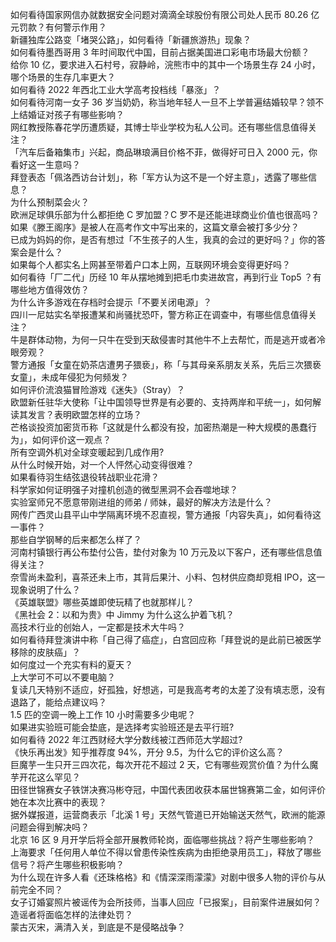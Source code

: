 如何看待国家网信办就数据安全问题对滴滴全球股份有限公司处人民币 80.26 亿元罚款？有何警示作用？  
新疆独库公路变「堵哭公路」，如何看待「新疆旅游热」现象？  
如何看待墨西哥用 3 年时间取代中国，目前占据美国进口彩电市场最大份额？  
给你 10 亿，要求进入石村号，寂静岭，浣熊市中的其中一个场景生存 24 小时，哪个场景的生存几率更大？  
如何看待 2022 年西北工业大学高考投档线「暴涨」？  
如何看待河南一女子 36 岁当奶奶，称当地年轻人一旦不上学普遍结婚较早？领不上结婚证对孩子有哪些影响？  
网红教授陈春花学历遭质疑，其博士毕业学校为私人公司。还有哪些信息值得关注？  
「汽车后备箱集市」兴起，商品琳琅满目价格不菲，做得好可日入 2000 元，你看好这一生意吗？  
拜登表态「佩洛西访台计划」，称「军方认为这不是一个好主意」，透露了哪些信息？  
为什么预制菜会火？  
欧洲足球俱乐部为什么都拒绝 C 罗加盟？C 罗不是还能进球商业价值也很高吗？  
如果《滕王阁序》是被人在高考作文中写出来的，这篇文章会被打多少分？  
已成为妈妈的你，是否有想过「不生孩子的人生，我真的会过的更好吗？」你的答案会是什么？  
如果每个人都实名上网甚至带着户口本上网，互联网环境会变得更好吗？  
如何看待「厂二代」历经 10 年从摆地摊到把毛巾卖进故宫，再到行业 Top5 ？有哪些地方值得效仿？  
为什么许多游戏在存档时会提示「不要关闭电源」？  
四川一尼姑实名举报遭某和尚骚扰恐吓，警方称正在调查中，有哪些信息值得关注？  
牛是群体动物，为何一只牛在受到天敌侵害时其他牛不上去帮忙，而是逃开或者冷眼旁观？  
警方通报「女童在奶茶店遭男子猥亵」，称「与其母亲系朋友关系，先后三次猥亵女童」，未成年侵犯为何频发？  
如何评价流浪猫冒险游戏《迷失》（Stray）？  
欧盟新任驻华大使称「让中国领导世界是有必要的、支持两岸和平统一」，如何解读其发言？表明欧盟怎样的立场？  
芒格谈投资加密货币称「这就是什么都没有投，加密热潮是一种大规模的愚蠢行为」，如何评价这一观点？  
所有空调外机对全球变暖起到几成作用?  
从什么时候开始，对一个人怦然心动变得很难？  
如果看待羽生结弦退役转战职业花滑？  
科学家如何证明强子对撞机创造的微型黑洞不会吞噬地球？  
实验室师兄不愿意带刚进组的师弟 / 师妹，最好的解决方法是什么？  
网传广西灵山县平山中学隔离环境不忍直视，警方通报「内容失真」，如何看待这一事件？  
那些自学钢琴的后来都怎么样了？  
河南村镇银行再公布垫付公告，垫付对象为 10 万元及以下客户，还有哪些信息值得关注？  
奈雪尚未盈利，喜茶还未上市，其背后果汁、小料、包材供应商却竞相 IPO，这一现象说明了什么？  
《英雄联盟》哪些英雄即使玩精了也就那样儿？  
《黑社会 2：以和为贵》中 Jimmy 为什么这么护着飞机？  
高技术行业的创始人，一定都是技术大牛吗？  
如何看待拜登演讲中称「自己得了癌症」，白宫回应称「拜登说的是此前已被医学移除的皮肤癌」？  
如何度过一个充实有料的夏天？  
上大学可不可以不要电脑？  
复读几天特别不适应，好孤独，好想逃，可是我高考考的太差了没有填志愿，没有退路了，能给点建议吗？  
1.5 匹的空调一晚上工作 10 小时需要多少电呢？  
如果进实验班可能会垫底，是选择考实验班还是去平行班?  
如何看待 2022 年江西财经大学分数线被江西师范大学超过?  
《快乐再出发》知乎推荐度 94%，开分 9.5，为什么它的评价这么高？  
巨魔芋一生只开三四次花，每次开花不超过 2 天，它有哪些观赏价值？为什么魔芋开花这么罕见？  
田径世锦赛女子铁饼决赛冯彬夺冠，中国代表团收获本届世锦赛第二金，如何评价她在本次比赛中的表现？  
据外媒报道，运营商表示「北溪 1 号」天然气管道已开始输送天然气，欧洲的能源问题会得到解决吗？  
北京 16 区 9 月开学后将全部开展教师轮岗，面临哪些挑战？将产生哪些影响？  
上海要求「任何用人单位不得以曾患传染性疾病为由拒绝录用员工」，释放了哪些信号？将产生哪些积极影响？  
为什么现在许多人看《还珠格格》和《情深深雨濛濛》对剧中很多人物的评价与从前完全不同？  
女子订婚宴照片被谣传为会所技师，当事人回应「已报案」，目前案件进展如何？造谣者将面临怎样的法律处罚？  
蒙古灭宋，满清入关，到底是不是侵略战争？  
